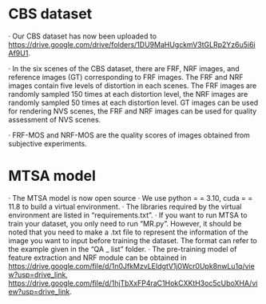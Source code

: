 # CBS dataset
· Our CBS dataset has now been uploaded to https://drive.google.com/drive/folders/1DU9MaHUgckmV3tGLRp2Yz6u5i6iAf9U1.

· In the six scenes of the CBS dataset, there are FRF, NRF images, and reference images (GT) corresponding to FRF images. The FRF and NRF images contain five levels of distortion in each scenes. The FRF images are randomly sampled 150 times at each distortion level, the NRF images are randomly sampled 50 times at each distortion level. GT images can be used for rendering NVS scenes, the FRF and NRF images can be used for quality assessment of NVS scenes.

· FRF-MOS and NRF-MOS are the quality scores of images obtained from subjective experiments.

# MTSA model
· The MTSA model is now open source
· We use python = = 3.10, cuda = = 11.8 to build a virtual environment. 
· The libraries required by the virtual environment are listed in “requirements.txt”.
· If you want to run MTSA to train your dataset, you only need to run “MR.py”. However, it should be noted that you need to make a .txt file to represent the information of the image you want to input before training the dataset. The format can refer to the example given in the “QA _ list” folder.
· The pre-training model of feature extraction and NRF module can be obtained in https://drive.google.com/file/d/1n0JfkMzvLEIdgtV1j0Wcr0Upk8nwLu1q/view?usp=drive_link, https://drive.google.com/file/d/1hjTbXxFP4raC1HokCXKtH3oc5cUboXHA/view?usp=drive_link.
